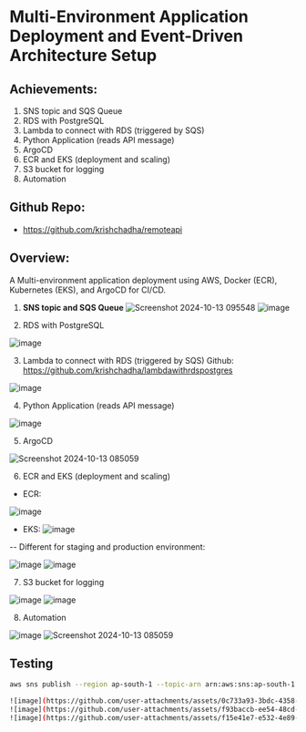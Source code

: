# Multi-Environment Application Deployment and Event-Driven Architecture Setup

## Achievements:
1. SNS topic and SQS Queue
2. RDS with PostgreSQL
3. Lambda to connect with RDS (triggered by SQS)
4. Python Application (reads API message)
5. ArgoCD
6. ECR and EKS (deployment and scaling)
7. S3 bucket for logging
8. Automation

## Github Repo:
- https://github.com/krishchadha/remoteapi

## Overview:
A Multi-environment application deployment using AWS, Docker (ECR), Kubernetes (EKS), and ArgoCD for CI/CD.

1. **SNS topic and SQS Queue**
![Screenshot 2024-10-13 095548](https://github.com/user-attachments/assets/42a298ba-9eef-4c20-86e1-5281bd8518f6)
![image](https://github.com/user-attachments/assets/16cb5afa-b813-460b-bef8-24535368ddc9)

2. RDS with PostgreSQL

![image](https://github.com/user-attachments/assets/d95b1ed1-65dc-4453-a008-dc74c3ff25ec)

3. Lambda to connect with RDS (triggered by SQS)
Github: https://github.com/krishchadha/lambdawithrdspostgres

![image](https://github.com/user-attachments/assets/71d78402-67cf-4c53-a813-c250dc91c5ca)

4. Python Application (reads API message)

![image](https://github.com/user-attachments/assets/c2fcb611-6f09-44cc-b80a-76688dde3a77)

5. ArgoCD

![Screenshot 2024-10-13 085059](https://github.com/user-attachments/assets/12af4904-2645-49bc-88ec-d6190e95946e)

6. ECR and EKS (deployment and scaling)
- ECR:

![image](https://github.com/user-attachments/assets/7c9e734f-6f70-49c0-b6da-407c048bea6e)

- EKS:
![image](https://github.com/user-attachments/assets/10aa7b8e-63db-4bf8-82ee-ea2a3d443161)

-- Different for staging and production environment:

![image](https://github.com/user-attachments/assets/74dd7cfc-44d6-4409-a6b2-7b2d8fc4f7b7)
![image](https://github.com/user-attachments/assets/07aa969a-7e60-43c1-bdfb-eab69d835ce9)

7. S3 bucket for logging

![image](https://github.com/user-attachments/assets/601162fe-4d94-4507-b397-ba44fa77c13e)
![image](https://github.com/user-attachments/assets/664b4895-0271-4137-a5d1-7d29e355915f)

8. Automation

![image](https://github.com/user-attachments/assets/420eb090-95a2-4590-8a29-da9ded30387b)
![Screenshot 2024-10-13 085059](https://github.com/user-attachments/assets/6517b52e-8a95-4219-8cd2-c596ffb745f0)

## Testing
```bash
aws sns publish --region ap-south-1 --topic-arn arn:aws:sns:ap-south-1:980921721207:krish-sns-topic --message "Lambda test"

![image](https://github.com/user-attachments/assets/0c733a93-3bdc-4358-a345-2c16abf7533a)
![image](https://github.com/user-attachments/assets/f93baccb-ee54-48cd-84cc-ebfca172874d)
![image](https://github.com/user-attachments/assets/f15e41e7-e532-4e89-90ea-592757b489e4)
